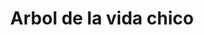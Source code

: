 ---
title: Arbol de la vida chico
date: 
draft: false

# descripcion
description : Arbol de la vida chico

materials: Plata 925

color: Plateado

dimensions: 2cm

code: 02-14-0222

type: "Dijes"

categories: []

price: $4.750,00

price_eftvo: $4.040,00

# Images
# first image will be shown in the product page
images:
  # - image: "images/path_to_image"
  # La ubicacion de las imagenes es imagenes/Dijes/Dijes.Plata/02-14-0222-arbol-de-la-vida-chico
  - image: "./images/dijes/plata/02-14-0222-arbol-de-la-vida-chico.JPG"
---